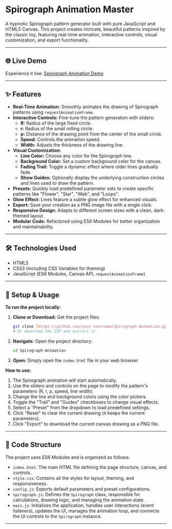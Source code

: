 # Spirograph Animation Master

A hypnotic Spirograph pattern generator built with pure JavaScript and HTML5 Canvas. This project creates intricate, beautiful patterns inspired by the classic toy, featuring real-time animation, interactive controls, visual customization, and export functionality.

---

## 🌐 Live Demo

Experience it live: [Spirograph Animation Demo](https://moalimirinfinity.github.io/SPIRO_MASTER/)

---

## ✨ Features

* **Real-Time Animation:** Smoothly animates the drawing of Spirograph patterns using `requestAnimationFrame`.
* **Interactive Controls:** Fine-tune the pattern generation with sliders:
    * **R:** Radius of the large fixed circle.
    * **r:** Radius of the small rolling circle.
    * **p:** Distance of the drawing point from the center of the small circle.
    * **Speed:** Controls the animation speed.
    * **Width:** Adjusts the thickness of the drawing line.
* **Visual Customization:**
    * **Line Color:** Choose any color for the Spirograph line.
    * **Background Color:** Set a custom background color for the canvas.
    * **Fading Trail:** Toggle a dynamic effect where older lines gradually fade.
    * **Show Guides:** Optionally display the underlying construction circles and lines used to draw the pattern.
* **Presets:** Quickly load predefined parameter sets to create specific patterns like "Flower", "Star", "Web", and "Loops".
* **Glow Effect:** Lines feature a subtle glow effect for enhanced visuals.
* **Export:** Save your creation as a PNG image file with a single click.
* **Responsive Design:** Adapts to different screen sizes with a clean, dark-themed layout.
* **Modular Code:** Refactored using ES6 Modules for better organization and maintainability.

---

## 🛠️ Technologies Used

* HTML5
* CSS3 (including CSS Variables for theming)
* JavaScript (ES6 Modules, Canvas API, `requestAnimationFrame`)

---

## 🚀 Setup & Usage

**To run the project locally:**

1.  **Clone or Download:** Get the project files:
    ```bash
    git clone [https://github.com/your-username/Spirograph-Animation.git](https://www.google.com/search?q=https://github.com/your-username/Spirograph-Animation.git)
    # Or download the ZIP and extract it
    ```
2.  **Navigate:** Open the project directory:
    ```bash
    cd Spirograph-Animation
    ```
3.  **Open:** Simply open the `index.html` file in your web browser.

**How to use:**

1.  The Spirograph animation will start automatically.
2.  Use the sliders and controls on the page to modify the pattern's parameters (R, r, p, speed, line width).
3.  Change the line and background colors using the color pickers.
4.  Toggle the "Trail" and "Guides" checkboxes to change visual effects.
5.  Select a "Preset" from the dropdown to load predefined settings.
6.  Click "Reset" to clear the current drawing (it keeps the current parameters).
7.  Click "Export" to download the current canvas drawing as a PNG file.

---

## 📁 Code Structure

The project uses ES6 Modules and is organized as follows:

* `index.html`: The main HTML file defining the page structure, canvas, and controls.
* `style.css`: Contains all the styles for layout, theming, and responsiveness.
* `config.js`: Exports default parameters and preset configurations.
* `spirograph.js`: Defines the `Spirograph` class, responsible for calculations, drawing logic, and managing the animation state.
* `main.js`: Initializes the application, handles user interactions (event listeners), updates the UI, manages the animation loop, and connects the UI controls to the `Spirograph` instance.

---
